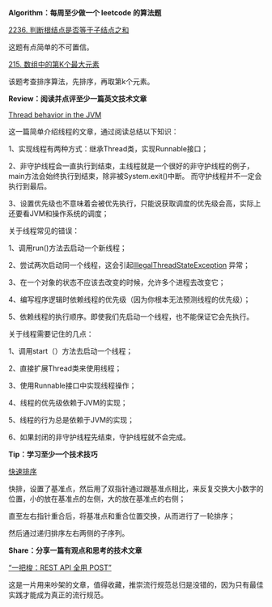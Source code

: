 **Algorithm：每周至少做一个 leetcode 的算法题**

[2236. 判断根结点是否等于子结点之和](https://leetcode.cn/problems/root-equals-sum-of-children/)

这题有点简单的不可置信。

[215. 数组中的第K个最大元素](https://leetcode.cn/problems/kth-largest-element-in-an-array/)

该题考查排序算法，先排序，再取第k个元素。



**Review：阅读并点评至少一篇英文技术文章**

[Thread behavior in the JVM](https://www.infoworld.com/article/3336222/java-challengers-6-thread-behavior-in-the-jvm.html)

这一篇简单介绍线程的文章，通过阅读总结以下知识：

1、实现线程有两种方式：继承Thread类，实现Runnable接口；

2、非守护线程会一直执行到结束，主线程就是一个很好的非守护线程的例子，main方法会始终执行到结束，除非被System.exit()中断。
而守护线程并不一定会执行到最后。

3、设置优先级也不意味着会被优先执行，只能说获取调度的优先级会高，实际上还要看JVM和操作系统的调度；

关于线程常见的错误：

1、调用run()方法去启动一个新线程；

2、尝试两次启动同一个线程，这会引起[IllegalThreadStateException](https://docs.oracle.com/javase/7/docs/api/java/lang/IllegalArgumentException.html)
异常；

3、在一个对象的状态不应该去改变的时候，允许多个进程去改变它；

4、编写程序逻辑时依赖线程的优先级（因为你根本无法预测线程的优先级）；

5、依赖线程的执行顺序。即使我们先启动一个线程，也不能保证它会先执行。

关于线程需要记住的几点：

1、调用start（）方法去启动一个线程；

2、直接扩展Thread类来使用线程；

3、使用Runnable接口中实现线程操作；

4、线程的优先级依赖于JVM的实现；

5、线程的行为总是依赖于JVM的实现；

6、如果封闭的非守护线程先结束，守护线程就不会完成。

**Tip：学习至少一个技术技巧**

[快速排序](https://segmentfault.com/a/1190000042183226)

快排，设置了基准点，然后用了双指针通过跟基准点相比，来反复交换大小数字的位置，小的放在基准点的左侧，大的放在基准点的右侧；

直至左右指针重合后，将基准点和重合位置交换，从而进行了一轮排序；

然后通过递归排序左右两侧的子序列。

**Share：分享一篇有观点和思考的技术文章**

[“一把梭：REST API 全用 POST”](https://coolshell.cn/articles/22173.html)

这是一片用来吵架的文章，值得收藏，推崇流行规范总归是没错的，因为只有最佳实践才能成为真正的流行规范。
